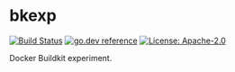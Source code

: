 # bkexp

[![Build Status](https://github.com/milosgajdos/bkexp/workflows/CI/badge.svg)](https://github.com/milosgajdos/bkexp/actions?query=workflow%3ACI)
[![go.dev reference](https://img.shields.io/badge/go.dev-reference-007d9c?logo=go&logoColor=white&style=flat-square)](https://pkg.go.dev/github.com/milosgajdos/bkexp)
[![License: Apache-2.0](https://img.shields.io/badge/License-Apache--2.0-blue.svg)](https://opensource.org/licenses/Apache-2.0)

Docker Buildkit experiment.
